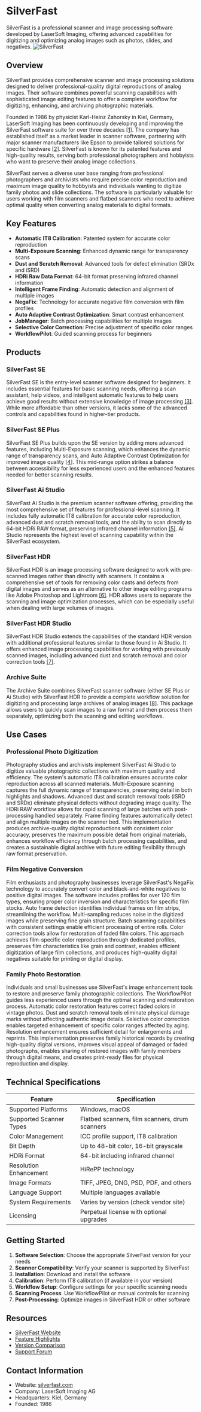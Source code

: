 
# SilverFast

SilverFast is a professional scanner and image processing software developed by LaserSoft Imaging, offering advanced capabilities for digitizing and optimizing analog images such as photos, slides, and negatives.
![SilverFast](./assets/silverfast.png)

## Overview

SilverFast provides comprehensive scanner and image processing solutions designed to deliver professional-quality digital reproductions of analog images. Their software combines powerful scanning capabilities with sophisticated image editing features to offer a complete workflow for digitizing, enhancing, and archiving photographic materials.

Founded in 1986 by physicist Karl-Heinz Zahorsky in Kiel, Germany, LaserSoft Imaging has been continuously developing and improving the SilverFast software suite for over three decades [[1]](https://www.silverfast.com/). The company has established itself as a market leader in scanner software, partnering with major scanner manufacturers like Epson to provide tailored solutions for specific hardware [[2]](https://www.silverfast.com/about-silverfast-why-scanning-basics-of-scanning/silverfast-for-scanners-from-manufacturer-company-epson/). SilverFast is known for its patented features and high-quality results, serving both professional photographers and hobbyists who want to preserve their analog image collections.

SilverFast serves a diverse user base ranging from professional photographers and archivists who require precise color reproduction and maximum image quality to hobbyists and individuals wanting to digitize family photos and slide collections. The software is particularly valuable for users working with film scanners and flatbed scanners who need to achieve optimal quality when converting analog materials to digital formats.

## Key Features

- **Automatic IT8 Calibration**: Patented system for accurate color reproduction
- **Multi-Exposure Scanning**: Enhanced dynamic range for transparency scans
- **Dust and Scratch Removal**: Advanced tools for defect elimination (SRDx and iSRD)
- **HDRi Raw Data Format**: 64-bit format preserving infrared channel information
- **Intelligent Frame Finding**: Automatic detection and alignment of multiple images
- **NegaFix**: Technology for accurate negative film conversion with film profiles
- **Auto Adaptive Contrast Optimization**: Smart contrast enhancement
- **JobManager**: Batch processing capabilities for multiple images
- **Selective Color Correction**: Precise adjustment of specific color ranges
- **WorkflowPilot**: Guided scanning process for beginners

## Products

### SilverFast SE

SilverFast SE is the entry-level scanner software designed for beginners. It includes essential features for basic scanning needs, offering a scan assistant, help videos, and intelligent automatic features to help users achieve good results without extensive knowledge of image processing [[3]](https://www.silverfast.com/products-overview-products-company-lasersoft-imaging/silverfast-scanner-software/silverfast-se/). While more affordable than other versions, it lacks some of the advanced controls and capabilities found in higher-tier products.

### SilverFast SE Plus

SilverFast SE Plus builds upon the SE version by adding more advanced features, including Multi-Exposure scanning, which enhances the dynamic range of transparency scans, and Auto Adaptive Contrast Optimization for improved image quality [[4]](https://forum.silverfast.com/imaging-in-general-f2/version-differences-t12182.html). This mid-range option strikes a balance between accessibility for less experienced users and the enhanced features needed for better scanning results.

### SilverFast Ai Studio

SilverFast Ai Studio is the premium scanner software offering, providing the most comprehensive set of features for professional-level scanning. It includes fully automatic IT8 calibration for accurate color reproduction, advanced dust and scratch removal tools, and the ability to scan directly to 64-bit HDRi RAW format, preserving infrared channel information [[5]](https://www.silverfast.com/products-overview-products-company-lasersoft-imaging/silverfast-scanner-software/silverfast-ai-studio/). Ai Studio represents the highest level of scanning capability within the SilverFast ecosystem.

### SilverFast HDR

SilverFast HDR is an image processing software designed to work with pre-scanned images rather than directly with scanners. It contains a comprehensive set of tools for removing color casts and defects from digital images and serves as an alternative to other image editing programs like Adobe Photoshop and Lightroom [[6]](https://www.silverfast.com/products-overview-products-company-lasersoft-imaging/digital-imaging-software/silverfast-hdr/). HDR allows users to separate the scanning and image optimization processes, which can be especially useful when dealing with large volumes of images.

### SilverFast HDR Studio

SilverFast HDR Studio extends the capabilities of the standard HDR version with additional professional features similar to those found in Ai Studio. It offers enhanced image processing capabilities for working with previously scanned images, including advanced dust and scratch removal and color correction tools [[7]](https://shadowandlightmagazine.com/reviews/tool-reviews/silverfast-ai-studio-hdr-studio-lasersoft-imaging/).

### Archive Suite

The Archive Suite combines SilverFast scanner software (either SE Plus or Ai Studio) with SilverFast HDR to provide a complete workflow solution for digitizing and processing large archives of analog images [[8]](https://forum.silverfast.com/imaging-in-general-f2/which-version-do-i-need--t11928.html). This package allows users to quickly scan images to a raw format and then process them separately, optimizing both the scanning and editing workflows.

## Use Cases

### Professional Photo Digitization

Photography studios and archivists implement SilverFast Ai Studio to digitize valuable photographic collections with maximum quality and efficiency. The system's automatic IT8 calibration ensures accurate color reproduction across all scanned materials. Multi-Exposure scanning captures the full dynamic range of transparencies, preserving detail in both highlights and shadows. Advanced dust and scratch removal tools (iSRD and SRDx) eliminate physical defects without degrading image quality. The HDRi RAW workflow allows for rapid scanning of large batches with post-processing handled separately. Frame finding features automatically detect and align multiple images on the scanner bed. This implementation produces archive-quality digital reproductions with consistent color accuracy, preserves the maximum possible detail from original materials, enhances workflow efficiency through batch processing capabilities, and creates a sustainable digital archive with future editing flexibility through raw format preservation.

### Film Negative Conversion

Film enthusiasts and photography businesses leverage SilverFast's NegaFix technology to accurately convert color and black-and-white negatives to positive digital images. The software includes profiles for over 120 film types, ensuring proper color inversion and characteristics for specific film stocks. Auto frame detection identifies individual frames on film strips, streamlining the workflow. Multi-sampling reduces noise in the digitized images while preserving fine grain structure. Batch scanning capabilities with consistent settings enable efficient processing of entire rolls. Color correction tools allow for restoration of faded film colors. This approach achieves film-specific color reproduction through dedicated profiles, preserves film characteristics like grain and contrast, enables efficient digitization of large film collections, and produces high-quality digital negatives suitable for printing or digital display.

### Family Photo Restoration

Individuals and small businesses use SilverFast's image enhancement tools to restore and preserve family photographic collections. The WorkflowPilot guides less experienced users through the optimal scanning and restoration process. Automatic color restoration features correct faded colors in vintage photos. Dust and scratch removal tools eliminate physical damage marks without affecting authentic image details. Selective color correction enables targeted enhancement of specific color ranges affected by aging. Resolution enhancement ensures sufficient detail for enlargements and reprints. This implementation preserves family historical records by creating high-quality digital versions, improves visual appeal of damaged or faded photographs, enables sharing of restored images with family members through digital means, and creates print-ready files for physical reproduction and display.

## Technical Specifications

| Feature | Specification |
|---------|---------------|
| Supported Platforms | Windows, macOS |
| Supported Scanner Types | Flatbed scanners, film scanners, drum scanners |
| Color Management | ICC profile support, IT8 calibration |
| Bit Depth | Up to 48-bit color, 16-bit grayscale |
| HDRi Format | 64-bit including infrared channel |
| Resolution Enhancement | HiRePP technology |
| Image Formats | TIFF, JPEG, DNG, PSD, PDF, and others |
| Language Support | Multiple languages available |
| System Requirements | Varies by version (check vendor site) |
| Licensing | Perpetual license with optional upgrades |

## Getting Started

1. **Software Selection**: Choose the appropriate SilverFast version for your needs
2. **Scanner Compatibility**: Verify your scanner is supported by SilverFast
3. **Installation**: Download and install the software
4. **Calibration**: Perform IT8 calibration (if available in your version)
5. **Workflow Setup**: Configure settings for your specific scanning needs
6. **Scanning Process**: Use WorkflowPilot or manual controls for scanning
7. **Post-Processing**: Optimize images in SilverFast HDR or other software

## Resources

- [SilverFast Website](https://www.silverfast.com/)
- [Feature Highlights](https://www.silverfast.com/silverfast-feature-highlights/)
- [Version Comparison](https://www.silverfast.com/comparison/scanner/en.html)
- [Support Forum](https://forum.silverfast.com/)

## Contact Information

- Website: [silverfast.com](https://www.silverfast.com/)
- Company: LaserSoft Imaging AG
- Headquarters: Kiel, Germany
- Founded: 1986

